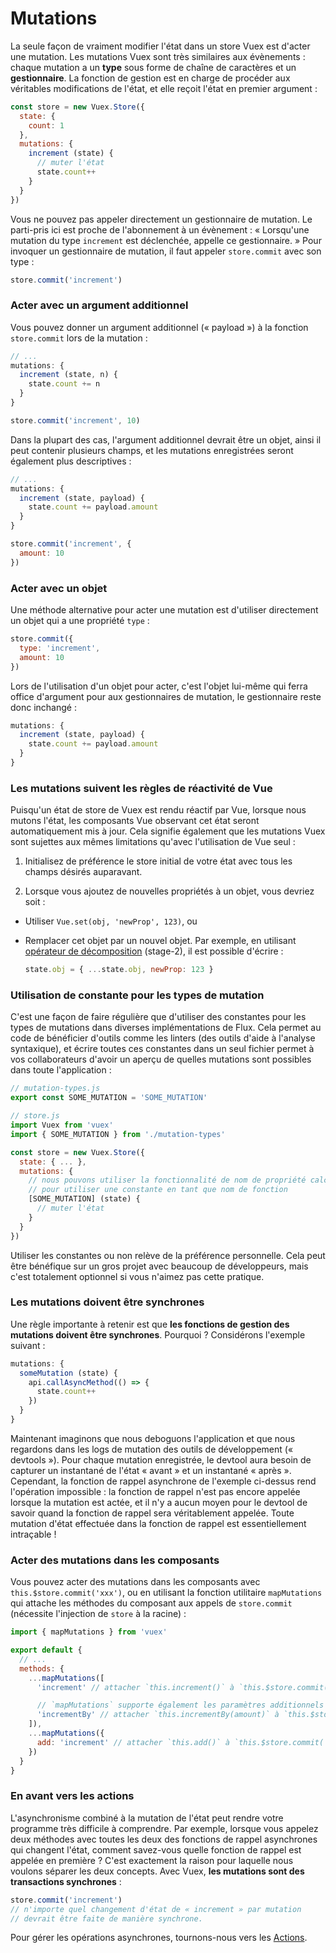 # Mutations

La seule façon de vraiment modifier l'état dans un store Vuex est d'acter une mutation. Les mutations Vuex sont très similaires aux évènements : chaque mutation a un **type** sous forme de chaîne de caractères et un **gestionnaire**. La fonction de gestion est en charge de procéder aux véritables modifications de l'état, et elle reçoit l'état en premier argument :

``` js
const store = new Vuex.Store({
  state: {
    count: 1
  },
  mutations: {
    increment (state) {
      // muter l'état
      state.count++
    }
  }
})
```

Vous ne pouvez pas appeler directement un gestionnaire de mutation. Le parti-pris ici est proche de l'abonnement à un évènement : « Lorsqu'une mutation du type `increment` est déclenchée, appelle ce gestionnaire. » Pour invoquer un gestionnaire de mutation, il faut appeler `store.commit` avec son type :

``` js
store.commit('increment')
```

### Acter avec un argument additionnel

Vous pouvez donner un argument additionnel (« payload ») à la fonction `store.commit` lors de la mutation :

``` js
// ...
mutations: {
  increment (state, n) {
    state.count += n
  }
}
```
``` js
store.commit('increment', 10)
```

Dans la plupart des cas, l'argument additionnel devrait être un objet, ainsi il peut contenir plusieurs champs, et les mutations enregistrées seront également plus descriptives :

``` js
// ...
mutations: {
  increment (state, payload) {
    state.count += payload.amount
  }
}
```

``` js
store.commit('increment', {
  amount: 10
})
```

### Acter avec un objet

Une méthode alternative pour acter une mutation est d'utiliser directement un objet qui a une propriété `type` :

``` js
store.commit({
  type: 'increment',
  amount: 10
})
```

Lors de l'utilisation d'un objet pour acter, c'est l'objet lui-même qui ferra office d'argument pour aux gestionnaires de mutation, le gestionnaire reste donc inchangé :

``` js
mutations: {
  increment (state, payload) {
    state.count += payload.amount
  }
}
```

### Les mutations suivent les règles de réactivité de Vue

Puisqu'un état de store de Vuex est rendu réactif par Vue, lorsque nous mutons l'état, les composants Vue observant cet état seront automatiquement mis à jour. Cela signifie également que les mutations Vuex sont sujettes aux mêmes limitations qu'avec l'utilisation de Vue seul :

1. Initialisez de préférence le store initial de votre état avec tous les champs désirés auparavant.

2. Lorsque vous ajoutez de nouvelles propriétés à un objet, vous devriez soit :

  - Utiliser `Vue.set(obj, 'newProp', 123)`, ou

  - Remplacer cet objet par un nouvel objet. Par exemple, en utilisant [opérateur de décomposition](https://developer.mozilla.org/fr/docs/Web/JavaScript/Reference/Op%C3%A9rateurs/Op%C3%A9rateur_de_d%C3%A9composition) (stage-2), il est possible d'écrire :

    ``` js
    state.obj = { ...state.obj, newProp: 123 }
    ```

### Utilisation de constante pour les types de mutation

C'est une façon de faire régulière que d'utiliser des constantes pour les types de mutations dans diverses implémentations de Flux. Cela permet au code de bénéficier d'outils comme les linters (des outils d'aide à l'analyse syntaxique), et écrire toutes ces constantes dans un seul fichier permet à vos collaborateurs d'avoir un aperçu de quelles mutations sont possibles dans toute l'application :

``` js
// mutation-types.js
export const SOME_MUTATION = 'SOME_MUTATION'
```

``` js
// store.js
import Vuex from 'vuex'
import { SOME_MUTATION } from './mutation-types'

const store = new Vuex.Store({
  state: { ... },
  mutations: {
    // nous pouvons utiliser la fonctionnalité de nom de propriété calculée
    // pour utiliser une constante en tant que nom de fonction
    [SOME_MUTATION] (state) {
      // muter l'état
    }
  }
})
```

Utiliser les constantes ou non relève de la préférence personnelle. Cela peut être bénéfique sur un gros projet avec beaucoup de développeurs, mais c'est totalement optionnel si vous n'aimez pas cette pratique.

### Les mutations doivent être synchrones

Une règle importante à retenir est que **les fonctions de gestion des mutations doivent être synchrones**. Pourquoi ? Considérons l'exemple suivant :

``` js
mutations: {
  someMutation (state) {
    api.callAsyncMethod(() => {
      state.count++
    })
  }
}
```

Maintenant imaginons que nous deboguons l'application et que nous regardons dans les logs de mutation des outils de développement (« devtools »). Pour chaque mutation enregistrée, le devtool aura besoin de capturer un instantané de l'état « avant » et un instantané « après ». Cependant, la fonction de rappel asynchrone de l'exemple ci-dessus rend l'opération impossible : la fonction de rappel n'est pas encore appelée lorsque la mutation est actée, et il n'y a aucun moyen pour le devtool de savoir quand la fonction de rappel sera véritablement appelée. Toute mutation d'état effectuée dans la fonction de rappel est essentiellement intraçable !

### Acter des mutations dans les composants

Vous pouvez acter des mutations dans les composants avec `this.$store.commit('xxx')`, ou en utilisant la fonction utilitaire `mapMutations` qui attache les méthodes du composant aux appels de `store.commit` (nécessite l'injection de `store` à la racine) :

``` js
import { mapMutations } from 'vuex'

export default {
  // ...
  methods: {
    ...mapMutations([
      'increment' // attacher `this.increment()` à `this.$store.commit('increment')`

      // `mapMutations` supporte également les paramètres additionnels :
      'incrementBy' // attacher `this.incrementBy(amount)` à `this.$store.commit('incrementBy', amount)`
    ]),
    ...mapMutations({
      add: 'increment' // attacher `this.add()` à `this.$store.commit('increment')`
    })
  }
}
```

### En avant vers les actions

L'asynchronisme combiné à la mutation de l'état peut rendre votre programme très difficile à comprendre. Par exemple, lorsque vous appelez deux méthodes avec toutes les deux des fonctions de rappel asynchrones qui changent l'état, comment savez-vous quelle fonction de rappel est appelée en première ? C'est exactement la raison pour laquelle nous voulons séparer les deux concepts. Avec Vuex, **les mutations sont des transactions synchrones** :

``` js
store.commit('increment')
// n'importe quel changement d'état de « increment » par mutation
// devrait être faite de manière synchrone.
```

Pour gérer les opérations asynchrones, tournons-nous vers les [Actions](actions.md).

